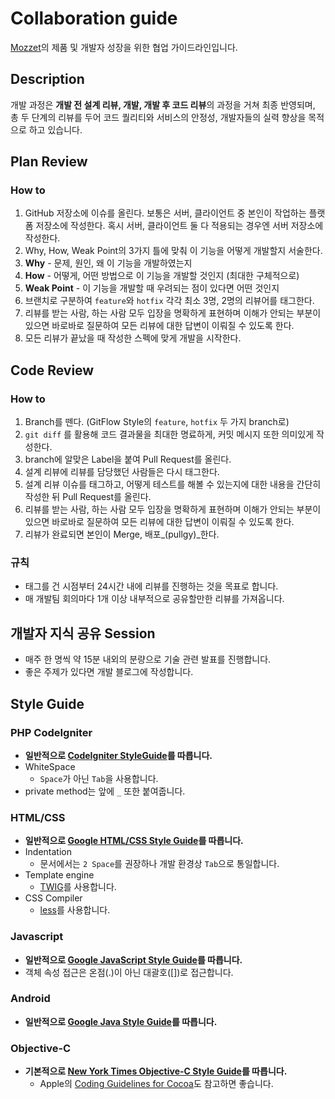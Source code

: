 # Collaboration guide
[Mozzet](http://mozzet.com)의 제품 및 개발자 성장을 위한 협업 가이드라인입니다.

## Description
개발 과정은 **개발 전 설계 리뷰, 개발, 개발 후 코드 리뷰**의 과정을 거쳐 최종 반영되며, 총 두 단계의 리뷰를 두어 코드 퀄리티와 서비스의 안정성, 개발자들의 실력 향상을 목적으로 하고 있습니다.

## Plan Review
### How to
1. GitHub 저장소에 이슈를 올린다. 보통은 서버, 클라이언트 중 본인이 작업하는 플랫폼 저장소에 작성한다. 혹시 서버, 클라이언트 둘 다 적용되는 경우엔 서버 저장소에 작성한다.
2. Why, How, Weak Point의 3가지 틀에 맞춰 이 기능을 어떻게 개발할지 서술한다.
  1. **Why** - 문제, 원인, 왜 이 기능을 개발하였는지
  2. **How** - 어떻게, 어떤 방법으로 이 기능을 개발할 것인지 (최대한 구체적으로)
  3. **Weak Point** - 이 기능을 개발할 때 우려되는 점이 있다면 어떤 것인지
3. 브랜치로 구분하여 `feature`와 `hotfix` 각각 최소 3명, 2명의 리뷰어를 태그한다.
4. 리뷰를 받는 사람, 하는 사람 모두 입장을 명확하게 표현하며 이해가 안되는 부분이 있으면 바로바로 질문하여 모든 리뷰에 대한 답변이 이뤄질 수 있도록 한다.
5. 모든 리뷰가 끝났을 때 작성한 스펙에 맞게 개발을 시작한다.

## Code Review
### How to
1. Branch를 뗀다. (GitFlow Style의 `feature`, `hotfix` 두 가지 branch로)
3. `git diff` 를 활용해 코드 결과물을 최대한 명료하게, 커밋 메시지 또한 의미있게 작성한다.
4. branch에 알맞은 Label을 붙여 Pull Request를 올린다. 
5. 설계 리뷰에 리뷰를 담당했던 사람들은 다시 태그한다.
6. 설계 리뷰 이슈를 태그하고, 어떻게 테스트를 해볼 수 있는지에 대한 내용을 간단히 작성한 뒤 Pull Request를 올린다.
7. 리뷰를 받는 사람, 하는 사람 모두 입장을 명확하게 표현하며 이해가 안되는 부분이 있으면 바로바로 질문하여 모든 리뷰에 대한 답변이 이뤄질 수 있도록 한다.
8. 리뷰가 완료되면 본인이 Merge, 배포_(pullgy)_한다.

### 규칙
* 태그를 건 시점부터 24시간 내에 리뷰를 진행하는 것을 목표로 합니다.
* 매 개발팀 회의마다 1개 이상 내부적으로 공유할만한 리뷰를 가져옵니다.

## 개발자 지식 공유 Session
* 매주 한 명씩 약 15분 내외의 분량으로 기술 관련 발표를 진행합니다.
* 좋은 주제가 있다면 개발 블로그에 작성합니다.

## Style Guide

### PHP CodeIgniter
* **일반적으로 [CodeIgniter StyleGuide](https://ellislab.com/codeigniter/user-guide/general/styleguide.html)를 따릅니다.**
* WhiteSpace
	* `Space`가 아닌 `Tab`을 사용합니다.
* private method는 앞에 `_` 또한 붙여줍니다.

### HTML/CSS
* **일반적으로 [Google HTML/CSS Style Guide](http://google.github.io/styleguide/htmlcssguide.xml)를 따릅니다.**
* Indentation
	* 문서에서는 `2 Space`를 권장하나 개발 환경상 `Tab`으로 통일합니다.
* Template engine
	* [TWIG](http://twig.sensiolabs.org/)를 사용합니다.
* CSS Compiler
	* [less](http://lesscss.org/)를 사용합니다.

### Javascript
* **일반적으로 [Google JavaScript Style Guide](http://google.github.io/styleguide/javascriptguide.xml)를 따릅니다.**
* 객체 속성 접근은 온점(.)이 아닌 대괄호([])로 접근합니다.

### Android
* **일반적으로 [Google Java Style Guide](http://google.github.io/styleguide/javaguide.html)를 따릅니다.**

### Objective-C
* **기본적으로 [New York Times Objective-C Style Guide](https://github.com/NYTimes/objective-c-style-guide)를 따릅니다.**
	* Apple의 [Coding Guidelines for Cocoa](https://developer.apple.com/library/mac/documentation/Cocoa/Conceptual/CodingGuidelines/CodingGuidelines.html#//apple_ref/doc/uid/10000146-SW1)도 참고하면 좋습니다.